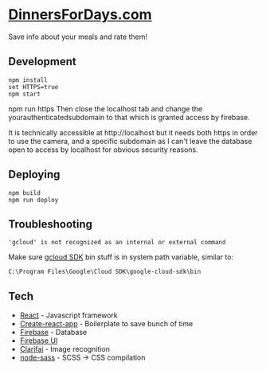 # [DinnersForDays.com](https://dinnersfordays.com)

Save info about your meals and rate them!

## Development

	npm install
	set HTTPS=true
	npm start
  npm run https
Then close the localhost tab and change the yourauthenticatedsubdomain to that which is granted access by firebase.

It is technically accessible at http://localhost but it needs both https in order to use the camera, and a specific subdomain as I can't leave the database open to access by localhost for obvious security reasons.

## Deploying

	npm build
	npm run deploy

## Troubleshooting

	'gcloud' is not recognized as an internal or external command

Make sure [gcloud SDK](https://cloud.google.com/sdk/downloads#interactive) bin stuff is in system path variable, similar to:

	C:\Program Files\Google\Cloud SDK\google-cloud-sdk\bin

## Tech

- [React](https://facebook.github.io/react/) - Javascript framework
- [Create-react-app](https://github.com/facebookincubator/create-react-app) - Boilerplate to save bunch of time
- [Firebase](https://firebase.google.com/) - Database
- [Firebase UI](https://github.com/firebase/firebaseui-web)
- [Clarifai](https://developer.clarifai.com/) - Image recognition
- [node-sass](https://github.com/sass/node-sass) - SCSS -> CSS compilation
